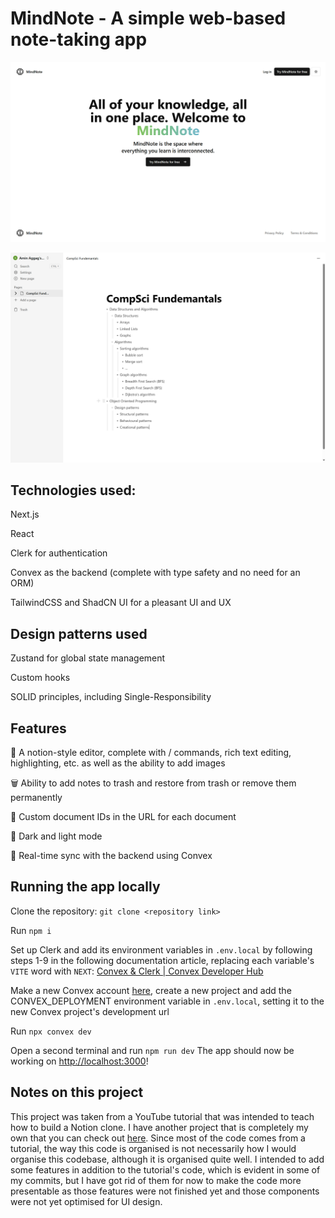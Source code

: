 # MindNote - A simple web-based note-taking app

![MindNote Preview Image](/public/MindNote%20Preview%20Image.png)

![MindNote Note Editing Page](public/MindNote%20Note%20Editing%20Page.png)

## Technologies used:

Next.js

React

Clerk for authentication

Convex as the backend (complete with type safety and no need for an ORM)

TailwindCSS and ShadCN UI for a pleasant UI and UX

## Design patterns used

Zustand for global state management

Custom hooks

SOLID principles, including Single-Responsibility

## Features

📜 A notion-style editor, complete with / commands, rich text editing, highlighting, etc. as well as the ability to add images

🗑️ Ability to add notes to trash and restore from trash or remove them permanently

📄 Custom document IDs in the URL for each document

🌙 Dark and light mode

🔁 Real-time sync with the backend using Convex

## Running the app locally

Clone the repository: `git clone <repository link>`

Run `npm i`

Set up Clerk and add its environment variables in `.env.local` by following steps 1-9 in the following documentation article, replacing each variable's `VITE` word with `NEXT`: [Convex & Clerk | Convex Developer Hub](https://docs.convex.dev/auth/clerk)

Make a new Convex account [here](https://dashboard.convex.dev/login), create a new project and add the CONVEX_DEPLOYMENT environment variable in `.env.local`, setting it to the new Convex project's development url

Run `npx convex dev`

Open a second terminal and run `npm run dev`
The app should now be working on [http://localhost:3000](http://localhost:3000)!

## Notes on this project

This project was taken from a YouTube tutorial that was intended to teach how to build a Notion clone. I have another project that is completely my own that you can check out [here](https://github.com/amin-aggag/drawing-notepad). Since most of the code comes from a tutorial, the way this code is organised is not necessarily how I would organise this codebase, although it is organised quite well. I intended to add some features in addition to the tutorial's code, which is evident in some of my commits, but I have got rid of them for now to make the code more presentable as those features were not finished yet and those components were not yet optimised for UI design.
